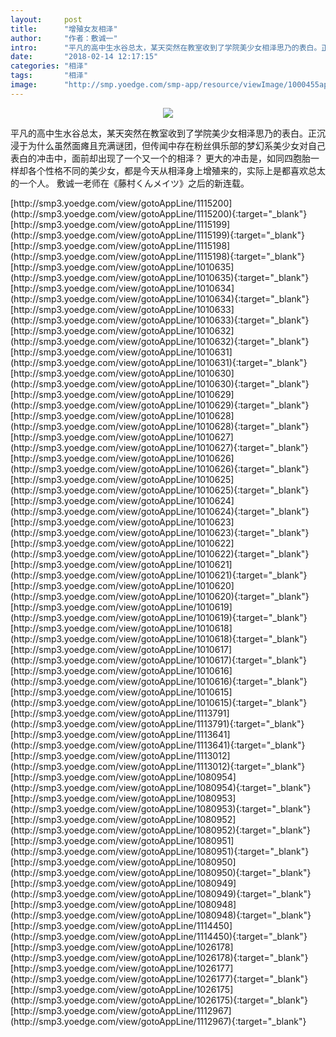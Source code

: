```yaml
---
layout:     post
title:      "增殖女友相泽"
author:     "作者：敷诚一"
intro:      "平凡的高中生水谷总太，某天突然在教室收到了学院美少女相泽思乃的表白。正沉浸于为什么虽然面瘫且充满谜团，但传闻中存在粉丝俱乐部的梦幻系美少女对自己表白的冲击中，面前却出现了一个又一个的相泽？ 更大的冲击是，如同四胞胎一样却各个性格不同的美少女，都是今天从相泽身上增殖来的，实际上是都喜欢总太的一个人。 敷诚一老师在《藤村くんメイツ》之后的新连载。"
date:       "2018-02-14 12:17:15"
categories: "相泽"
tags:       "相泽"
image:      "http://smp.yoedge.com/smp-app/resource/viewImage/1000455appline.png"
---
```

<div style="text-align: center">
<p><img src="http://smp.yoedge.com/smp-app/resource/viewImage/1000455appline.png"/></p>
</div>
<p class="post-meta">
<span>平凡的高中生水谷总太，某天突然在教室收到了学院美少女相泽思乃的表白。正沉浸于为什么虽然面瘫且充满谜团，但传闻中存在粉丝俱乐部的梦幻系美少女对自己表白的冲击中，面前却出现了一个又一个的相泽？ 更大的冲击是，如同四胞胎一样却各个性格不同的美少女，都是今天从相泽身上增殖来的，实际上是都喜欢总太的一个人。 敷诚一老师在《藤村くんメイツ》之后的新连载。</span>
</p>
[http://smp3.yoedge.com/view/gotoAppLine/1115200](http://smp3.yoedge.com/view/gotoAppLine/1115200){:target="_blank"}
[http://smp3.yoedge.com/view/gotoAppLine/1115199](http://smp3.yoedge.com/view/gotoAppLine/1115199){:target="_blank"}
[http://smp3.yoedge.com/view/gotoAppLine/1115198](http://smp3.yoedge.com/view/gotoAppLine/1115198){:target="_blank"}
[http://smp3.yoedge.com/view/gotoAppLine/1010635](http://smp3.yoedge.com/view/gotoAppLine/1010635){:target="_blank"}
[http://smp3.yoedge.com/view/gotoAppLine/1010634](http://smp3.yoedge.com/view/gotoAppLine/1010634){:target="_blank"}
[http://smp3.yoedge.com/view/gotoAppLine/1010633](http://smp3.yoedge.com/view/gotoAppLine/1010633){:target="_blank"}
[http://smp3.yoedge.com/view/gotoAppLine/1010632](http://smp3.yoedge.com/view/gotoAppLine/1010632){:target="_blank"}
[http://smp3.yoedge.com/view/gotoAppLine/1010631](http://smp3.yoedge.com/view/gotoAppLine/1010631){:target="_blank"}
[http://smp3.yoedge.com/view/gotoAppLine/1010630](http://smp3.yoedge.com/view/gotoAppLine/1010630){:target="_blank"}
[http://smp3.yoedge.com/view/gotoAppLine/1010629](http://smp3.yoedge.com/view/gotoAppLine/1010629){:target="_blank"}
[http://smp3.yoedge.com/view/gotoAppLine/1010628](http://smp3.yoedge.com/view/gotoAppLine/1010628){:target="_blank"}
[http://smp3.yoedge.com/view/gotoAppLine/1010627](http://smp3.yoedge.com/view/gotoAppLine/1010627){:target="_blank"}
[http://smp3.yoedge.com/view/gotoAppLine/1010626](http://smp3.yoedge.com/view/gotoAppLine/1010626){:target="_blank"}
[http://smp3.yoedge.com/view/gotoAppLine/1010625](http://smp3.yoedge.com/view/gotoAppLine/1010625){:target="_blank"}
[http://smp3.yoedge.com/view/gotoAppLine/1010624](http://smp3.yoedge.com/view/gotoAppLine/1010624){:target="_blank"}
[http://smp3.yoedge.com/view/gotoAppLine/1010623](http://smp3.yoedge.com/view/gotoAppLine/1010623){:target="_blank"}
[http://smp3.yoedge.com/view/gotoAppLine/1010622](http://smp3.yoedge.com/view/gotoAppLine/1010622){:target="_blank"}
[http://smp3.yoedge.com/view/gotoAppLine/1010621](http://smp3.yoedge.com/view/gotoAppLine/1010621){:target="_blank"}
[http://smp3.yoedge.com/view/gotoAppLine/1010620](http://smp3.yoedge.com/view/gotoAppLine/1010620){:target="_blank"}
[http://smp3.yoedge.com/view/gotoAppLine/1010619](http://smp3.yoedge.com/view/gotoAppLine/1010619){:target="_blank"}
[http://smp3.yoedge.com/view/gotoAppLine/1010618](http://smp3.yoedge.com/view/gotoAppLine/1010618){:target="_blank"}
[http://smp3.yoedge.com/view/gotoAppLine/1010617](http://smp3.yoedge.com/view/gotoAppLine/1010617){:target="_blank"}
[http://smp3.yoedge.com/view/gotoAppLine/1010616](http://smp3.yoedge.com/view/gotoAppLine/1010616){:target="_blank"}
[http://smp3.yoedge.com/view/gotoAppLine/1010615](http://smp3.yoedge.com/view/gotoAppLine/1010615){:target="_blank"}
[http://smp3.yoedge.com/view/gotoAppLine/1113791](http://smp3.yoedge.com/view/gotoAppLine/1113791){:target="_blank"}
[http://smp3.yoedge.com/view/gotoAppLine/1113641](http://smp3.yoedge.com/view/gotoAppLine/1113641){:target="_blank"}
[http://smp3.yoedge.com/view/gotoAppLine/1113012](http://smp3.yoedge.com/view/gotoAppLine/1113012){:target="_blank"}
[http://smp3.yoedge.com/view/gotoAppLine/1080954](http://smp3.yoedge.com/view/gotoAppLine/1080954){:target="_blank"}
[http://smp3.yoedge.com/view/gotoAppLine/1080953](http://smp3.yoedge.com/view/gotoAppLine/1080953){:target="_blank"}
[http://smp3.yoedge.com/view/gotoAppLine/1080952](http://smp3.yoedge.com/view/gotoAppLine/1080952){:target="_blank"}
[http://smp3.yoedge.com/view/gotoAppLine/1080951](http://smp3.yoedge.com/view/gotoAppLine/1080951){:target="_blank"}
[http://smp3.yoedge.com/view/gotoAppLine/1080950](http://smp3.yoedge.com/view/gotoAppLine/1080950){:target="_blank"}
[http://smp3.yoedge.com/view/gotoAppLine/1080949](http://smp3.yoedge.com/view/gotoAppLine/1080949){:target="_blank"}
[http://smp3.yoedge.com/view/gotoAppLine/1080948](http://smp3.yoedge.com/view/gotoAppLine/1080948){:target="_blank"}
[http://smp3.yoedge.com/view/gotoAppLine/1114450](http://smp3.yoedge.com/view/gotoAppLine/1114450){:target="_blank"}
[http://smp3.yoedge.com/view/gotoAppLine/1026178](http://smp3.yoedge.com/view/gotoAppLine/1026178){:target="_blank"}
[http://smp3.yoedge.com/view/gotoAppLine/1026177](http://smp3.yoedge.com/view/gotoAppLine/1026177){:target="_blank"}
[http://smp3.yoedge.com/view/gotoAppLine/1026175](http://smp3.yoedge.com/view/gotoAppLine/1026175){:target="_blank"}
[http://smp3.yoedge.com/view/gotoAppLine/1112967](http://smp3.yoedge.com/view/gotoAppLine/1112967){:target="_blank"}


